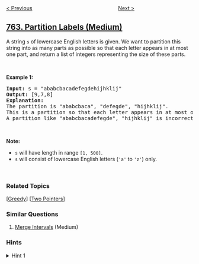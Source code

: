 <!--|This file generated by command(leetcode description); DO NOT EDIT.    |-->
<!--+----------------------------------------------------------------------+-->
<!--|@author    openset <openset.wang@gmail.com>                           |-->
<!--|@link      https://github.com/openset                                 |-->
<!--|@home      https://github.com/openset/leetcode                        |-->
<!--+----------------------------------------------------------------------+-->

[< Previous](../prime-number-of-set-bits-in-binary-representation "Prime Number of Set Bits in Binary Representation")
　　　　　　　　　　　　　　　　
[Next >](../largest-plus-sign "Largest Plus Sign")

## [763. Partition Labels (Medium)](https://leetcode.com/problems/partition-labels "划分字母区间")

<p>A string <code>s</code> of lowercase English letters is given. We want to partition this string into as many parts as possible so that each letter appears in at most one part, and return a list of integers representing the size of these parts.</p>

<p>&nbsp;</p>

<p><b>Example 1:</b></p>

<pre>
<b>Input:</b> s = &quot;ababcbacadefegdehijhklij&quot;
<b>Output:</b> [9,7,8]
<b>Explanation:</b>
The partition is &quot;ababcbaca&quot;, &quot;defegde&quot;, &quot;hijhklij&quot;.
This is a partition so that each letter appears in at most one part.
A partition like &quot;ababcbacadefegde&quot;, &quot;hijhklij&quot; is incorrect, because it splits s into less parts.
</pre>

<p>&nbsp;</p>

<p><b>Note:</b></p>

<ul>
	<li><code>s</code> will have length in range <code>[1, 500]</code>.</li>
	<li><code>s</code> will consist of lowercase English letters (<code>&#39;a&#39;</code> to <code>&#39;z&#39;</code>) only.</li>
</ul>

<p>&nbsp;</p>

### Related Topics
  [[Greedy](../../tag/greedy/README.md)]
  [[Two Pointers](../../tag/two-pointers/README.md)]

### Similar Questions
  1. [Merge Intervals](../merge-intervals) (Medium)

### Hints
<details>
<summary>Hint 1</summary>
Try to greedily choose the smallest partition that includes the first letter.  If you have something like "abaccbdeffed", then you might need to add b.  You can use an map like "last['b'] = 5" to help you expand the width of your partition.
</details>
